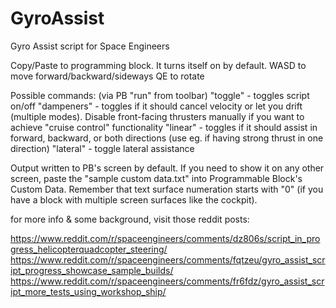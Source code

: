 # GyroAssist
Gyro Assist script for Space Engineers

Copy/Paste to programming block. It turns itself on by default.
WASD to move forward/backward/sideways
QE to rotate

Possible commands: (via PB "run" from toolbar)
"toggle" - toggles script on/off
"dampeners" - toggles if it should cancel velocity or let you drift (multiple modes). Disable front-facing thrusters manually if you want to achieve "cruise control" functionality
"linear" - toggles if it should assist in forward, backward, or both directions (use eg. if having strong thrust in one direction)
"lateral" - toggle lateral assistance

Output written to PB's screen by default. If you need to show it on any other screen, paste the "sample custom data.txt" into Programmable Block's Custom Data.
Remember that text surface numeration starts with "0" (if you have a block with multiple screen surfaces like the cockpit).

for more info & some background, visit those reddit posts:

https://www.reddit.com/r/spaceengineers/comments/dz806s/script_in_progress_helicopterquadcopter_steering/
https://www.reddit.com/r/spaceengineers/comments/fqtzeu/gyro_assist_script_progress_showcase_sample_builds/
https://www.reddit.com/r/spaceengineers/comments/fr6fdz/gyro_assist_script_more_tests_using_workshop_ship/
